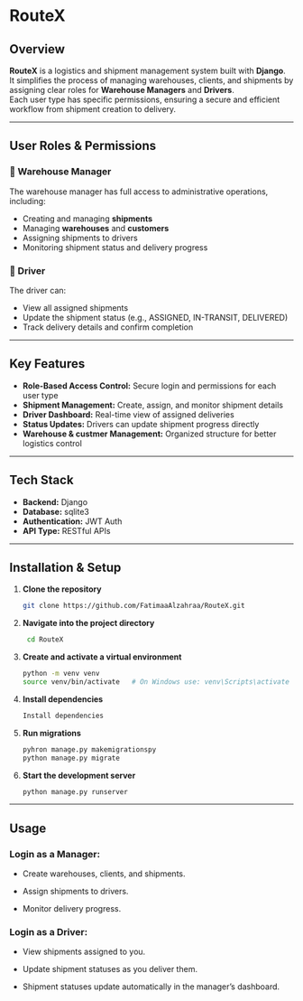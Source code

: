 # RouteX

## Overview
**RouteX** is a logistics and shipment management system built with **Django**.  
It simplifies the process of managing warehouses, clients, and shipments by assigning clear roles for **Warehouse Managers** and **Drivers**.  
Each user type has specific permissions, ensuring a secure and efficient workflow from shipment creation to delivery.

---

## User Roles & Permissions

### 🧭 Warehouse Manager
The warehouse manager has full access to administrative operations, including:
- Creating and managing **shipments**
- Managing **warehouses** and **customers**
- Assigning shipments to drivers
- Monitoring shipment status and delivery progress

### 🚚 Driver
The driver can:
- View all assigned shipments
- Update the shipment status (e.g., ASSIGNED, IN-TRANSIT, DELIVERED)
- Track delivery details and confirm completion

---

## Key Features
- **Role-Based Access Control:** Secure login and permissions for each user type  
- **Shipment Management:** Create, assign, and monitor shipment details  
- **Driver Dashboard:** Real-time view of assigned deliveries  
- **Status Updates:** Drivers can update shipment progress directly  
- **Warehouse & custmer Management:** Organized structure for better logistics control  

---

## Tech Stack
- **Backend:** Django 
- **Database:** sqlite3  
- **Authentication:** JWT Auth 
- **API Type:** RESTful APIs  

---

## Installation & Setup

1. **Clone the repository**
   ```bash
   git clone https://github.com/FatimaaAlzahraa/RouteX.git


2. **Navigate into the project directory** 
    ```bash
     cd RouteX

3. **Create and activate a virtual environment**
    ```bash
    python -m venv venv
    source venv/bin/activate   # On Windows use: venv\Scripts\activate

4. **Install dependencies** 
   ```bash
   Install dependencies

5. **Run migrations** 
   ```bash 
   pyhron manage.py makemigrationspy
   python manage.py migrate

6. **Start the development server**
    ```bash 
    python manage.py runserver


---


## Usage

### Login as a Manager:

- Create warehouses, clients, and shipments.

- Assign shipments to drivers.

- Monitor delivery progress.


### Login as a Driver:

- View shipments assigned to you.

- Update shipment statuses as you deliver them.

- Shipment statuses update automatically in the manager’s dashboard.
